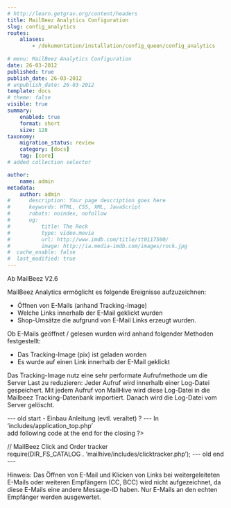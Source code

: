 ```yaml
---
# http://learn.getgrav.org/content/headers
title: MailBeez Analytics Configuration
slug: config_analytics
routes:
    aliases:
        - /dokumentation/installation/config_queen/config_analytics
        
# menu: MailBeez Analytics Configuration
date: 26-03-2012
published: true
publish_date: 26-03-2012
# unpublish_date: 26-03-2012
template: docs
# theme: false
visible: true
summary:
    enabled: true
    format: short
    size: 128
taxonomy:
    migration_status: review
    category: [docs]
    tag: [core]
# added collection selector

author:
    name: admin
metadata:
    author: admin
#      description: Your page description goes here
#      keywords: HTML, CSS, XML, JavaScript
#      robots: noindex, nofollow
#      og:
#          title: The Rock
#          type: video.movie
#          url: http://www.imdb.com/title/tt0117500/
#          image: http://ia.media-imdb.com/images/rock.jpg
#  cache_enable: false
#  last_modified: true
---
```


Ab MailBeez V2.6

MailBeez Analytics ermöglicht es folgende Ereignisse aufzuzeichnen:

- Öffnen von E-Mails (anhand Tracking-Image)  
- Welche Links innerhalb der E-Mail geklickt wurden
- Shop-Umsätze die aufgrund von E-Mail Links erzeugt wurden.

Ob E-Mails geöffnet / gelesen wurden wird anhand folgender Methoden festgestellt:  
- Das Tracking-Image (pix) ist geladen worden  
- Es wurde auf einen Link innerhalb der E-Mail geklickt

Das Tracking-Image nutz eine sehr performate Aufrufmethode um die Server Last zu reduzieren: Jeder Aufruf wird innerhalb einer Log-Datei gespeichert. Mit jedem Aufruf von MailHive wird diese Log-Datei in die Mailbeez Tracking-Datenbank importiert. Danach wird die Log-Datei vom Server gelöscht.

--- old start - Einbau Anleitung (evtl. veraltet) ? ---
In  
 ‘includes/application\_top.php’  
 add following code at the end for the closing ?>

// MailBeez Click and Order tracker  
 require(DIR\_FS\_CATALOG . ‘mailhive/includes/clicktracker.php’);
--- old end ---

Hinweis: 
Das Öffnen von E-Mail und Klicken von Links bei weitergeleiteten E-Mails oder weiteren Empfängern (CC, BCC) wird nicht aufgezeichnet, da diese E-Mails eine andere Message-ID haben. Nur E-Mails an den echten Empfänger werden ausgewertet.

